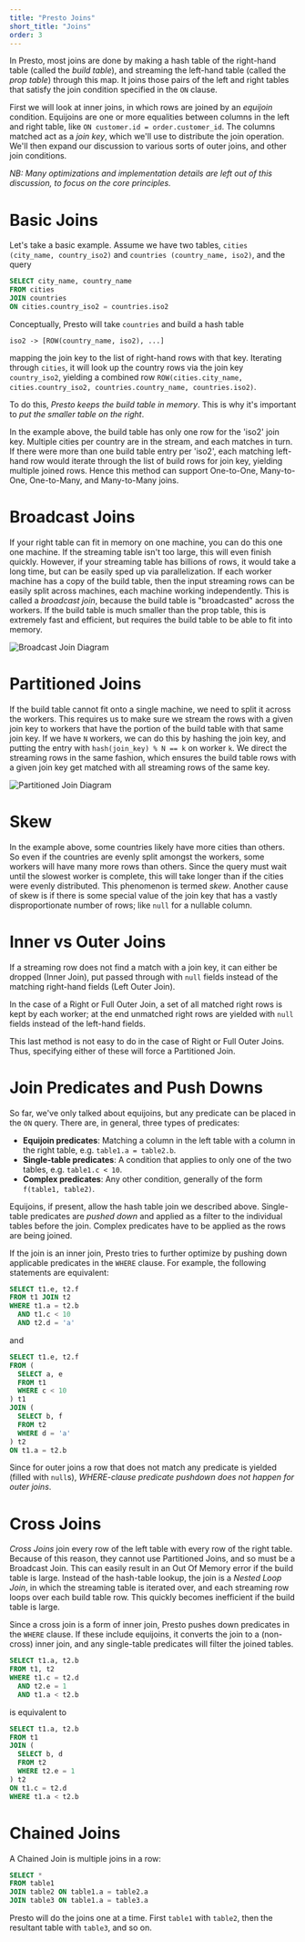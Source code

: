 ```yaml
---
title: "Presto Joins"
short_title: "Joins"
order: 3
---
```


In Presto, most joins are done by making a hash table of the right-hand table
(called the _build table_), and streaming the left-hand table (called the
_prop table_) through this map.  It joins those pairs of the left and right
tables that satisfy the join condition specified in the `ON` clause.

First we will look at inner joins, in which rows are joined by an _equijoin_
condition.  Equijoins are one or more equalities between columns in the left and
right table, like `ON customer.id = order.customer_id`.  The columns matched
act as a _join key_, which we'll use to distribute the join operation. We'll
then expand our discussion to various sorts of outer joins, and other join
conditions.

_NB: Many optimizations and implementation details are left out of this
discussion, to focus on the core principles._

Basic Joins
===========
Let's take a basic example.  Assume we have two tables,
`cities (city_name, country_iso2)` and `countries (country_name, iso2)`, and the
query

```sql
SELECT city_name, country_name
FROM cities
JOIN countries
ON cities.country_iso2 = countries.iso2
```

Conceptually, Presto will take `countries` and build a hash table
```
iso2 -> [ROW(country_name, iso2), ...]
```
mapping the join key to the list of right-hand rows with that key. Iterating
through `cities`, it will look up the country rows via the join key
`country_iso2`, yielding a combined row
`ROW(cities.city_name, cities.country_iso2, countries.country_name, countries.iso2)`.

To do this, _Presto keeps the build table in memory_.  This is why it's important
to _put the smaller table on the right_.

In the example above, the build table has only one row for the 'iso2' join key.
Multiple cities per country are in the stream, and each matches in turn.  If
there were more than one build table entry per 'iso2', each matching left-hand
row would iterate through the list of build rows for join key, yielding multiple
joined rows.  Hence this method can support One-to-One, Many-to-One,
One-to-Many, and Many-to-Many joins.

Broadcast Joins
===============
If your right table can fit in memory on one machine, you can do this one one
machine.  If the streaming table isn't too large, this will even finish
quickly.  However, if your streaming table has billions of rows, it would take
a long time, but can be easily sped up via parallelization.  If each worker
machine has a copy of the build table, then the input streaming rows can be
easily split across machines, each machine working independently.  This is
called a _broadcast join_, because the build table is "broadcasted" across the
workers.  If the build table is much smaller than the prop table, this is
extremely fast and efficient, but requires the build table to be able to
fit into memory.

![Broadcast Join Diagram](/assets/BroadcastJoin.svg "Broadcast Join Diagram")

Partitioned Joins
=================
If the build table cannot fit onto a single machine, we need to split it across
the workers.  This requires us to make sure we stream the rows with a given
join key to workers that have the portion of the build table with that same join
key.  If we have `N` workers, we can do this by hashing the join key, and
putting the entry with `hash(join_key) % N == k` on worker `k`.  We direct the
streaming rows in the same fashion, which ensures the build table rows with a
given join key get matched with all streaming rows of the same key.

![Partitioned Join Diagram](/assets/PartitionedJoin.svg "Partitioned Join Diagram")

Skew
====
In the example above, some countries likely have more cities than others.  So
even if the countries are evenly split amongst the workers, some workers will have
many more rows than others.  Since the query must wait until the slowest worker
is complete, this will take longer than if the cities were evenly distributed.
This phenomenon is termed _skew_.  Another cause of skew is if there is some
special value of the join key that has a vastly disproportionate number of
rows; like `null` for a nullable column.

Inner vs Outer Joins
====================
If a streaming row does not find a match with a join key, it can either be
dropped (Inner Join), put passed through with `null` fields instead of the
matching right-hand fields (Left Outer Join).

In the case of a Right or Full Outer Join, a set of all matched right rows is
kept by each worker; at the end unmatched right rows are yielded with `null`
fields instead of the left-hand fields.

This last method is not easy to do in the case of Right or Full Outer Joins.
Thus, specifying either of these will force a Partitioned Join.

Join Predicates and Push Downs
==============================
So far, we've only talked about equijoins, but any predicate can be placed in
the `ON` query.  There are, in general, three types of predicates:

* **Equijoin predicates**: Matching a column in the left table with a column in
  the right table, e.g. `table1.a = table2.b`.
* **Single-table predicates**: A condition that applies to only one of the two
  tables, e.g. `table1.c < 10`.
* **Complex predicates**: Any other condition, generally of the form
  `f(table1, table2)`.

Equijoins, if present, allow the hash table join we described above.
Single-table predicates are _pushed down_ and applied as a filter to the
individual tables before the join.  Complex predicates have to be applied as the
rows are being joined.

If the join is an inner join, Presto tries to further optimize by pushing down
applicable predicates in the `WHERE` clause.  For example, the following
statements are equivalent:

```sql
SELECT t1.e, t2.f
FROM t1 JOIN t2
WHERE t1.a = t2.b
  AND t1.c < 10
  AND t2.d = 'a'
```

and

```sql
SELECT t1.e, t2.f
FROM (
  SELECT a, e
  FROM t1
  WHERE c < 10
) t1
JOIN (
  SELECT b, f
  FROM t2
  WHERE d = 'a'
) t2
ON t1.a = t2.b
```

Since for outer joins a row that does not match any predicate is yielded (filled
with `null`s), _WHERE-clause predicate pushdown does not happen for outer joins_.

Cross Joins
===========
_Cross Joins_ join every row of the left table with every row of the right
table.  Because of this reason, they cannot use Partitioned Joins, and so must
be a Broadcast Join.  This can easily result in an Out Of Memory error if the
build table is large.  Instead of the hash-table lookup, the join is a
_Nested Loop Join_, in which the streaming table is iterated over, and each
streaming row loops over each build table row.  This quickly becomes inefficient
if the build table is large.

Since a cross join is a form of inner join, Presto pushes down predicates in the
`WHERE` clause.  If these include equijoins, it converts the join to a
(non-cross) inner join, and any single-table predicates will filter the joined
tables.

```sql
SELECT t1.a, t2.b
FROM t1, t2
WHERE t1.c = t2.d
  AND t2.e = 1
  AND t1.a < t2.b
```

is equivalent to

```sql
SELECT t1.a, t2.b
FROM t1
JOIN (
  SELECT b, d
  FROM t2
  WHERE t2.e = 1
) t2
ON t1.c = t2.d
WHERE t1.a < t2.b
```

Chained Joins
=============
A Chained Join is multiple joins in a row:

```sql
SELECT *
FROM table1
JOIN table2 ON table1.a = table2.a
JOIN table3 ON table1.a = table3.a
```

Presto will do the joins one at a time.  First `table1` with `table2`, then the
resultant table with `table3`, and so on.


[Presto Overview]: index "Presto Overview"
[Presto Map-Reduce]: presto-map-reduce "Presto Map-Reduce"
[Presto Joins]: presto-joins "Presto Joins"
[Presto Connectors]: presto-connectors "Presto Connectors"
